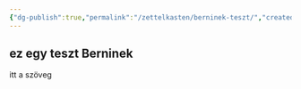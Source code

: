 ```yaml
---
{"dg-publish":true,"permalink":"/zettelkasten/berninek-teszt/","created":"2024-12-22T22:40:18.000+01:00","updated":"2024-11-29T22:40:53.000+01:00"}
---
```



## ez egy teszt Berninek

itt a szöveg

